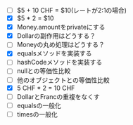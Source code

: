 - [ ] $5 + 10 CHF = $10(レートが2:1の場合)
- [x] $5 * 2 = $10
- [x] Money.amountをprivateにする
- [x] Dollarの副作用はどうする？
- [ ] Moneyの丸め処理はどうする？
- [x] equalsメソッドを実装する
- [ ] hashCodeメソッドを実装する
- [ ] nullとの等価性比較
- [ ] 他のオブジェクトとの等価性比較
- [x] 5 CHF * 2 = 10 CHF
- [ ] DollarとFrancの重複をなくす
- [ ] equalsの一般化
- [ ] timesの一般化
